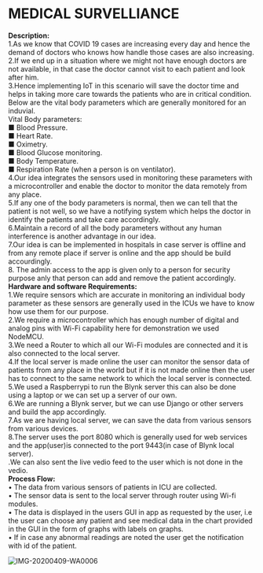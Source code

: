 **MEDICAL SURVELLIANCE** 
===============================================================
**Description:**        
1.As we know that COVID 19 cases are increasing every day and hence the demand of doctors who knows how handle those cases are also increasing.         
2.If we end up in a situation where we might not have enough doctors are not available, in that case the doctor cannot visit to each patient and look after him.      
3.Hence implementing IoT in this scenario will save the doctor time and helps in taking more care towards the patients who are in critical condition.       
Below are the vital body parameters which are generally monitored for an induvial.      
Vital Body parameters:      
■	Blood Pressure.             
■	Heart Rate.             
■	Oximetry.             
■	Blood Glucose monitoring.              
■	Body Temperature.                     
■	Respiration Rate (when a person is on ventilator).                        
4.Our idea integrates the sensors used in monitoring these parameters with a microcontroller and enable the doctor to monitor the data remotely from any place.                                         
5.If any one of the body parameters is normal, then we can tell that the patient is not well, so we have a notifying system which helps the doctor in identify the patients and take care accordingly.                                                    
6.Maintain a record of all the body parameters without any human interference is another advantage in our idea.  
7.Our idea is can be implemented in hospitals in case server is offline and from any remote place if server is online and the app should be build accourdingly.        
8. The admin access to the app is given only to a person for security purpose anly that person can add and remove the patient accordingly.        
**Hardware and software Requirements:**         
1.We require sensors which are accurate in monitoring an individual body parameter as these sensors are generally used in the ICUs we have to know how use them for our purpose.        
2.We require a microcontroller which has enough number of digital and analog pins with Wi-Fi capability here for demonstration we used NodeMCU.       
3.We need a Router to which all our Wi-Fi modules are connected and it is also connected to the local server.         
4.If the local server is made online the user can monitor the sensor data of patients from any place in the world but if it is not made online then the user has to connect to the same network to which the local server is connected.         
5.We used a Raspberrypi to run the Blynk server this can also be done using a laptop or we can set up a server of our own.        
6.We are running a Blynk server, but we can use Django or other servers and build the app accordingly.        
7.As we are having local server, we can save the data from various sensors from various devices.        
8.The server uses the port 8080 which is generally used for web services and the app(user)is connected to the port 9443(in case of Blynk local server).      
.We can also sent the live vedio feed to the user which is not done in the vedio.           
**Process Flow:**       
•	The data from various sensors of patients in ICU are collected.         
•	The sensor data is sent to the local server through router using Wi-fi modules.         
•	The data is displayed in the users GUI in app as requested by the user, i.e the user can choose any patient and see medical data in the chart provided in the GUI in the form of graphs with labels on graphs.        
•	If in case any abnormal readings are noted the user get the notification with id of the patient.        


![IMG-20200409-WA0006](https://user-images.githubusercontent.com/39476865/78890785-e042cc80-7a83-11ea-861f-af7512e184bb.jpg)









